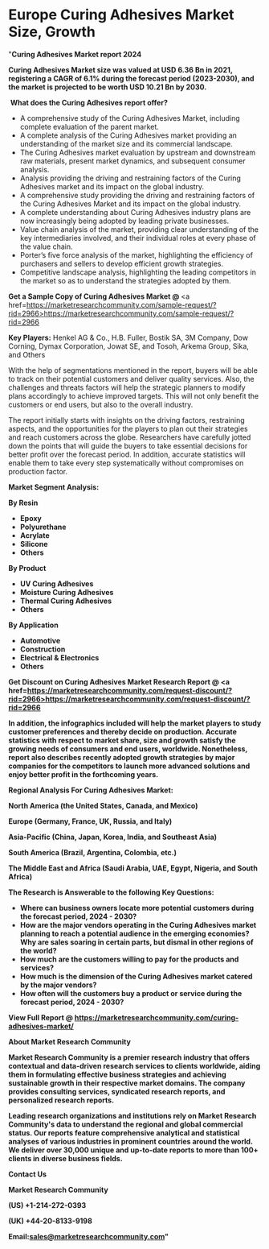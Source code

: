 # Europe Curing Adhesives Market Size, Growth
"<strong>Curing Adhesives Market report 2024</strong>

<strong>Curing Adhesives Market size was valued at USD 6.36 Bn in 2021, registering a CAGR of 6.1% during the forecast period (2023-2030), and the market is projected to be worth USD 10.21 Bn by 2030.</strong>

 <strong><b>What does the Curing Adhesives report offer?</b></strong>
<ul>
  <li>A comprehensive study of the Curing Adhesives Market, including complete evaluation of the parent market.</li>
  <li>A complete analysis of the Curing Adhesives market providing an understanding of the market size and its commercial landscape.</li>
  <li>The Curing Adhesives market evaluation by upstream and downstream raw materials, present market dynamics, and subsequent consumer analysis.</li>
  <li>Analysis providing the driving and restraining factors of the Curing Adhesives market and its impact on the global industry.</li>
  <li>A comprehensive study providing the driving and restraining factors of the Curing Adhesives Market and its impact on the global industry.</li>
  <li>A complete understanding about Curing Adhesives industry plans are now increasingly being adopted by leading private businesses.</li>
  <li>Value chain analysis of the market, providing clear understanding of the key intermediaries involved, and their individual roles at every phase of the value chain.</li>
  <li>Porter’s five force analysis of the market, highlighting the efficiency of purchasers and sellers to develop efficient growth strategies.</li>
  <li>Competitive landscape analysis, highlighting the leading competitors in the market so as to understand the strategies adopted by them.</li>
</ul>

<strong>Get a Sample Copy of Curing Adhesives Market @ </strong><a href=https://marketresearchcommunity.com/sample-request/?rid=2966><u>https://marketresearchcommunity.com/sample-request/?rid=2966</u></a>

<strong>Key Players:</strong> 
Henkel AG &amp; Co., H.B. Fuller, Bostik SA, 3M Company, Dow Corning, Dymax Corporation, Jowat SE, and Tosoh, Arkema Group, Sika, and Others

With the help of segmentations mentioned in the report, buyers will be able to track on their potential customers and deliver quality services. Also, the challenges and threats factors will help the strategic planners to modify plans accordingly to achieve improved targets. This will not only benefit the customers or end users, but also to the overall industry.

The report initially starts with insights on the driving factors, restraining aspects, and the opportunities for the players to plan out their strategies and reach customers across the globe. Researchers have carefully jotted down the points that will guide the buyers to take essential decisions for better profit over the forecast period. In addition, accurate statistics will enable them to take every step systematically without compromises on production factor.

<strong>Market Segment Analysis:</strong>


<strong><strong>By Resin</strong></h4>
<ul>
 	<li>Epoxy</li>
 	<li>Polyurethane</li>
 	<li>Acrylate</li>
 	<li>Silicone</li>
 	<li>Others</li>
</ul>
<strong><strong>By Product</strong></h4>
<ul>
 	<li>UV Curing Adhesives</li>
 	<li>Moisture Curing Adhesives</li>
 	<li>Thermal Curing Adhesives</li>
 	<li>Others</li>
</ul>
<strong><strong>By Application</strong></h4>
<ul>
 	<li>Automotive</li>
 	<li>Construction</li>
 	<li>Electrical &amp; Electronics</li>
 	<li>Others</li>
</ul>

<strong>Get Discount on Curing Adhesives Market Research Report @ </b></strong><a href=https://marketresearchcommunity.com/request-discount/?rid=2966><u>https://marketresearchcommunity.com/request-discount/?rid=2966</u></a>

In addition, the infographics included will help the market players to study customer preferences and thereby decide on production. Accurate statistics with respect to market share, size and growth satisfy the growing needs of consumers and end users, worldwide. Nonetheless, report also describes recently adopted growth strategies by major companies for the competitors to launch more advanced solutions and enjoy better profit in the forthcoming years.

<strong>Regional Analysis For Curing Adhesives Market:</strong>

<strong>North America</strong> (the United States, Canada, and Mexico)

<strong>Europe</strong> (Germany, France, UK, Russia, and Italy)

<strong>Asia-Pacific</strong> (China, Japan, Korea, India, and Southeast Asia)

<strong>South America</strong> (Brazil, Argentina, Colombia, etc.)

<strong>The Middle East and Africa</strong> (Saudi Arabia, UAE, Egypt, Nigeria, and South Africa)

<strong>The Research is Answerable to the following Key Questions:</strong>
<ul>
 	<li>Where can business owners locate more potential customers during the forecast period, 2024 - 2030?</li>
 	<li>How are the major vendors operating in the Curing Adhesives market planning to reach a potential audience in the emerging economies? Why are sales soaring in certain parts, but dismal in other regions of the world?</li>
 	<li>How much are the customers willing to pay for the products and services?</li>
 	<li>How much is the dimension of the Curing Adhesives market catered by the major vendors?</li>
 	<li>How often will the customers buy a product or service during the forecast period, 2024 - 2030?</li>
</ul>

<strong>View Full Report @</strong> <a href=https://marketresearchcommunity.com/curing-adhesives-market/>https://marketresearchcommunity.com/curing-adhesives-market/</a>

<strong>About Market Research Community</strong>

Market Research Community is a premier research industry that offers contextual and data-driven research services to clients worldwide, aiding them in formulating effective business strategies and achieving sustainable growth in their respective market domains. The company provides consulting services, syndicated research reports, and personalized research reports.

Leading research organizations and institutions rely on Market Research Community's data to understand the regional and global commercial status. Our reports feature comprehensive analytical and statistical analyses of various industries in prominent countries around the world. We deliver over 30,000 unique and up-to-date reports to more than 100+ clients in diverse business fields.

<strong>Contact Us</strong>

<strong>Market Research Community</strong>

(US) +1-214-272-0393

(UK) +44-20-8133-9198

<strong>Email:</strong>sales@marketresearchcommunity.com"
